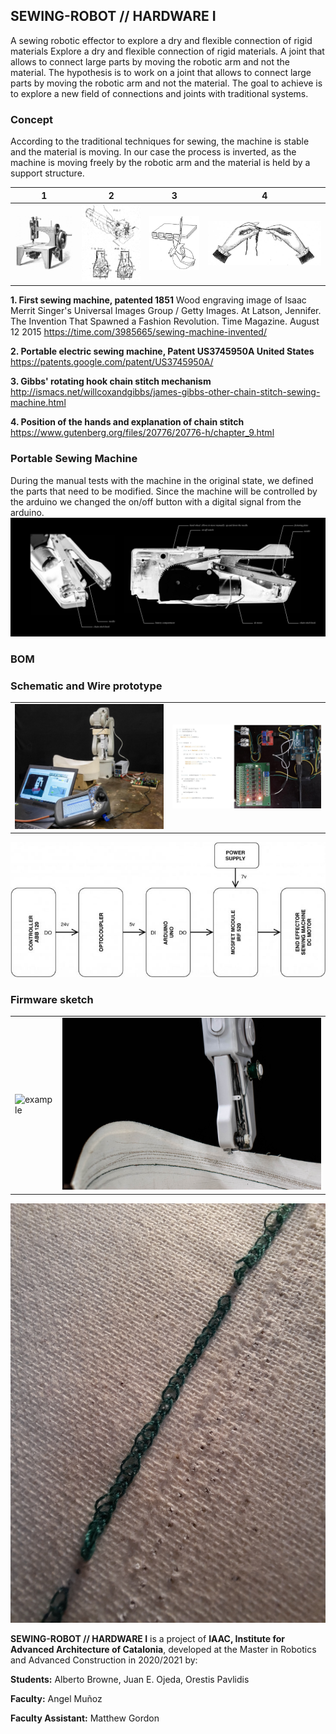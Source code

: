## **SEWING-ROBOT // HARDWARE I**
A sewing robotic effector to explore a dry and flexible connection of rigid materials
Explore a dry and flexible connection of rigid materials. A joint that allows to connect large parts by moving the robotic arm and not the material.
The hypothesis is to work on a joint that allows to connect large parts by moving the robotic arm and not the material. The goal to achieve is to explore a new field of connections and joints with traditional systems.

### **Concept**
According to the traditional techniques for sewing, the machine is stable and the material is moving. In our case the process is inverted, as the machine is moving freely by the robotic arm and the material is held by a support structure.

|               1 |               2 |              3 |               4 |
| -------------- | -------------- | ------------- | -------------- |
| <img src="doc/SMR_Sewing_singer_1st_patent.jpeg" width="300"> | <img src="doc/SMR_Sewing_US3745950-drawings-page-2b.png" width="300"> |  ![example](doc/SMR_Sewing%20gibbs_rotating_%20hook.jpg) | ![example](doc/SMR_Gutenberg%20Position_of_the_hands.jpg) |

**1. First sewing machine, patented 1851**
Wood engraving image of Isaac Merrit Singer's Universal Images Group / Getty Images. At Latson, Jennifer. The Invention That Spawned a Fashion Revolution. Time Magazine.  August 12 2015 https://time.com/3985665/sewing-machine-invented/

**2. Portable electric sewing machine, Patent US3745950A United States**
https://patents.google.com/patent/US3745950A/

**3. Gibbs' rotating hook chain stitch mechanism**
http://ismacs.net/willcoxandgibbs/james-gibbs-other-chain-stitch-sewing-machine.html

**4. Position of the hands and explanation of chain stitch**
https://www.gutenberg.org/files/20776/20776-h/chapter_9.html


### **Portable Sewing Machine**
During the manual tests with the machine in the original state, we defined the parts that need to be modified. Since the machine will be controlled by the arduino we changed the on/off button with a digital signal from the arduino.
![example](doc/SM_portable_sewing_machine_parts.jpg)

### **BOM**

### **Schematic and Wire prototype**
|               |                |
| ------------- | -------------- |
| ![example](doc/SM_Work_cell.jpg) | ![example](doc/SM_Firmware.jpg) | 
![example](doc/SM_flow-chart-hardware.jpg)

### **Firmware sketch**
|               |                |               
| ------------- | -------------- | 
| ![example](doc/SM01.JPG) | ![example](doc/SM02.jpg) |  
![example](doc/SM03.jpg) 



**SEWING-ROBOT // HARDWARE I** is a project of **IAAC, Institute for Advanced Architecture of Catalonia**, developed at the Master in Robotics and Advanced Construction in 2020/2021 by:

**Students:** Alberto Browne, Juan E. Ojeda, Orestis Pavlidis

**Faculty:** Angel Muñoz

**Faculty Assistant:** Matthew Gordon
